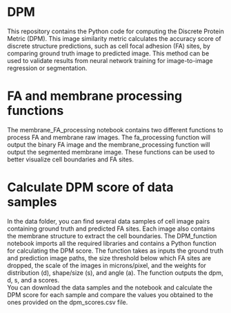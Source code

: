 # DPM
This repository contains the Python code for computing the Discrete Protein Metric (DPM). This image similarity metric calculates the accuracy score of discrete structure predictions, such as cell focal adhesion (FA) sites, by comparing ground truth image to predicted image. This method can be used to validate results from neural network training for image-to-image regression or segmentation.
# FA and membrane processing functions
The membrane_FA_processing notebook contains two different functions to process FA and membrane raw images. The fa_processing function will output the binary FA image and the membrane_processing function will output the segmented membrane image. These functions can be used to better visualize cell boundaries and FA sites.
# Calculate DPM score of data samples
In the data folder, you can find several data samples of cell image pairs containing ground truth and predicted FA sites. Each image also contains the membrane structure to extract the cell boundaries. The DPM_function notebook imports all the required libraries and contains a Python function for calculating the DPM score. 
The function takes as inputs the ground truth and prediction image paths, the size threshold below which FA sites are dropped, the scale of the images in microns/pixel, and the weights for distribution (d), shape/size (s), and angle (a). The function outputs the dpm, d, s, and a scores.   
You can download the data samples and the notebook and calculate the DPM score for each sample and compare the values you obtained to the ones provided on the dpm_scores.csv file. 
